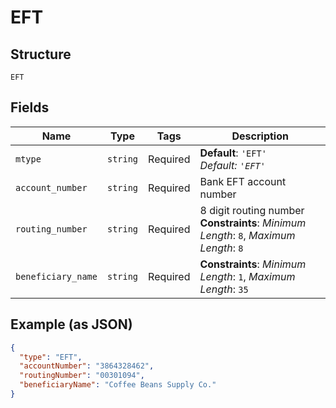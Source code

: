 
# EFT

## Structure

`EFT`

## Fields

| Name | Type | Tags | Description |
|  --- | --- | --- | --- |
| `mtype` | `string` | Required | **Default**: `'EFT'`<br>*Default: `'EFT'`* |
| `account_number` | `string` | Required | Bank EFT account number |
| `routing_number` | `string` | Required | 8 digit routing number<br>**Constraints**: *Minimum Length*: `8`, *Maximum Length*: `8` |
| `beneficiary_name` | `string` | Required | **Constraints**: *Minimum Length*: `1`, *Maximum Length*: `35` |

## Example (as JSON)

```json
{
  "type": "EFT",
  "accountNumber": "3864328462",
  "routingNumber": "00301094",
  "beneficiaryName": "Coffee Beans Supply Co."
}
```

